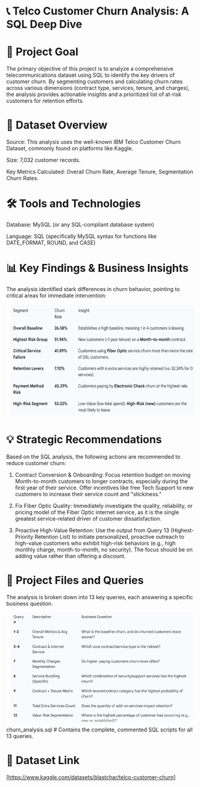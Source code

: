# 📞 Telco Customer Churn Analysis: A SQL Deep Dive

# 🎯 Project Goal
 The primary objective of this project is to analyze a comprehensive telecommunications dataset using SQL to identify the key drivers of customer churn. By segmenting customers and calculating churn rates across   various dimensions (contract type, services, tenure, and charges), the analysis provides actionable insights and a prioritized list of at-risk customers for retention efforts.

# 💾 Dataset Overview
Source: This analysis uses the well-known IBM Telco Customer Churn Dataset, commonly found on platforms like Kaggle.

Size: 7,032 customer records.

Key Metrics Calculated: Overall Churn Rate, Average Tenure, Segmentation Churn Rates.

# 🛠️ Tools and Technologies
Database: MySQL (or any SQL-compliant database system)

Language: SQL (specifically MySQL syntax for functions like DATE_FORMAT, ROUND, and CASE)

# 📊 Key Findings & Business Insights
 The analysis identified stark differences in churn behavior, pointing to critical areas for immediate intervention:
 
<img src="Summarized_tables_images/Screenshot 2025-10-25 195524.png" alt="Alt Text" width="500" height="300"/>

# 💡 Strategic Recommendations
 Based on the SQL analysis, the following actions are recommended to reduce customer churn:

 1. Contract Conversion & Onboarding: Focus retention budget on moving Month-to-month customers to longer contracts, especially during the first year of their service. Offer incentives like free Tech Support to       new customers to increase their service count and "stickiness."

 2. Fix Fiber Optic Quality: Immediately investigate the quality, reliability, or pricing model of the Fiber Optic internet service, as it is the single greatest service-related driver of customer dissatisfaction.

 3. Proactive High-Value Retention: Use the output from Query 13 (Highest-Priority Retention List) to initiate personalized, proactive outreach to high-value customers who exhibit high-risk behaviors (e.g., high      monthly charge, month-to-month, no security). The focus should be on adding value rather than offering a discount.

# 📂 Project Files and Queries
The analysis is broken down into 13 key queries, each answering a specific business question.

<img src="Summarized_tables_images/Screenshot 2025-10-25 200004.png" alt="Alt Text" width="500" height="300"/>
churn_analysis.sql
# Contains the complete, commented SQL scripts for all 13 queries.

# 🔗 Dataset Link
[https://www.kaggle.com/datasets/blastchar/telco-customer-churn]






